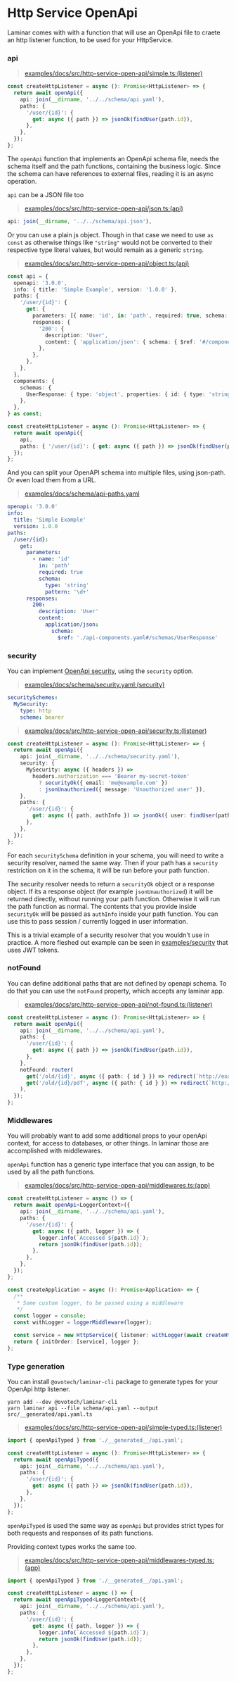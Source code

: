 # Http Service OpenApi

Laminar comes with with a function that will use an OpenApi file to craete an http listener function, to be used for your HttpService.

### api

> [examples/docs/src/http-service-open-api/simple.ts:(listener)](https://github.com/ovotech/laminar/tree/main/examples/docs/src/http-service-open-api/simple.ts#L8-L19)

```typescript
const createHttpListener = async (): Promise<HttpListener> => {
  return await openApi({
    api: join(__dirname, '../../schema/api.yaml'),
    paths: {
      '/user/{id}': {
        get: async ({ path }) => jsonOk(findUser(path.id)),
      },
    },
  });
};
```

The `openApi` function that implements an OpenApi schema file, needs the schema itself and the path functions, containing the business logic. Since the schema can have references to external files, reading it is an async operation.

`api` can be a JSON file too

> [examples/docs/src/http-service-open-api/json.ts:(api)](https://github.com/ovotech/laminar/tree/main/examples/docs/src/http-service-open-api/json.ts#L10-L12)

```typescript
api: join(__dirname, '../../schema/api.json'),
```

Or you can use a plain js object. Though in that case we need to use `as const` as otherwise things like `"string"` would not be converted to their respective type literal values, but would remain as a generic `string`.

> [examples/docs/src/http-service-open-api/object.ts:(api)](https://github.com/ovotech/laminar/tree/main/examples/docs/src/http-service-open-api/object.ts#L7-L37)

```typescript
const api = {
  openapi: '3.0.0',
  info: { title: 'Simple Example', version: '1.0.0' },
  paths: {
    '/user/{id}': {
      get: {
        parameters: [{ name: 'id', in: 'path', required: true, schema: { type: 'string', pattern: '\\d+' } }],
        responses: {
          '200': {
            description: 'User',
            content: { 'application/json': { schema: { $ref: '#/components/schemas/UserResponse' } } },
          },
        },
      },
    },
  },
  components: {
    schemas: {
      UserResponse: { type: 'object', properties: { id: { type: 'string' }, name: { type: 'string' } } },
    },
  },
} as const;

const createHttpListener = async (): Promise<HttpListener> => {
  return await openApi({
    api,
    paths: { '/user/{id}': { get: async ({ path }) => jsonOk(findUser(path.id)) } },
  });
};
```

And you can split your OpenAPI schema into multiple files, using json-path. Or even load them from a URL.

> [examples/docs/schema/api-paths.yaml](https://github.com/ovotech/laminar/tree/main/examples/docs/schema/api-paths.yaml#L13-L15)

```yaml
openapi: '3.0.0'
info:
  title: 'Simple Example'
  version: 1.0.0
paths:
  /user/{id}:
    get:
      parameters:
        - name: 'id'
          in: 'path'
          required: true
          schema:
            type: 'string'
            pattern: '\d+'
      responses:
        200:
          description: 'User'
          content:
            application/json:
              schema:
                $ref: './api-components.yaml#/schemas/UserResponse'
```

### security

You can implement [OpenApi security](https://swagger.io/docs/specification/authentication/), using the `security` option.

> [examples/docs/schema/security.yaml:(security)](https://github.com/ovotech/laminar/tree/main/examples/docs/schema/security.yaml#L24-L29)

```yaml
securitySchemes:
  MySecurity:
    type: http
    scheme: bearer
```

> [examples/docs/src/http-service-open-api/security.ts:(listener)](https://github.com/ovotech/laminar/tree/main/examples/docs/src/http-service-open-api/security.ts#L8-L25)

```typescript
const createHttpListener = async (): Promise<HttpListener> => {
  return await openApi({
    api: join(__dirname, '../../schema/security.yaml'),
    security: {
      MySecurity: async ({ headers }) =>
        headers.authorization === 'Bearer my-secret-token'
          ? securityOk({ email: 'me@example.com' })
          : jsonUnauthorized({ message: 'Unauthorized user' }),
    },
    paths: {
      '/user/{id}': {
        get: async ({ path, authInfo }) => jsonOk({ user: findUser(path.id), auth: authInfo }),
      },
    },
  });
};
```

For each `securitySchema` definition in your schema, you will need to write a security resolver, named the same way. Then if your path has a `security` restriction on it in the schema, it will be run before your path function.

The security resolver needs to return a `securityOk` object or a response object. If its a response object (for example `jsonUnauthorized`) it will be returned directly, without running your path function. Otherwise it will run the path function as normal. The contents that you provide inside `securityOk` will be passed as `authInfo` inside your path function. You can use this to pass session / currently logged in user information.

This is a trivial example of a security resolver that you wouldn't use in practice. A more fleshed out example can be seen in [examples/security](https://github.com/ovotech/laminar/tree/main/examples/security) that uses JWT tokens.

### notFound

You can define additional paths that are not defined by openapi schema. To do that you can use the `notFound` property, which accepts any laminar app.

> [examples/docs/src/http-service-open-api/not-found.ts:(listener)](https://github.com/ovotech/laminar/tree/main/examples/docs/src/http-service-open-api/not-found.ts#L5-L20)

```typescript
const createHttpListener = async (): Promise<HttpListener> => {
  return await openApi({
    api: join(__dirname, '../../schema/api.yaml'),
    paths: {
      '/user/{id}': {
        get: async ({ path }) => jsonOk(findUser(path.id)),
      },
    },
    notFound: router(
      get('/old/{id}', async ({ path: { id } }) => redirect(`http://example.com/new/${id}`)),
      get('/old/{id}/pdf', async ({ path: { id } }) => redirect(`http://example.com/new/${id}/pdf`)),
    ),
  });
};
```

### Middlewares

You will probably want to add some additional props to your openApi context, for access to databases, or other things. In laminar those are accomplished with middlewares.

`openApi` function has a generic type interface that you can assign, to be used by all the path functions.

> [examples/docs/src/http-service-open-api/middlewares.ts:(app)](https://github.com/ovotech/laminar/tree/main/examples/docs/src/http-service-open-api/middlewares.ts#L8-L33)

```typescript
const createHttpListener = async () => {
  return await openApi<LoggerContext>({
    api: join(__dirname, '../../schema/api.yaml'),
    paths: {
      '/user/{id}': {
        get: async ({ path, logger }) => {
          logger.info(`Accessed ${path.id}`);
          return jsonOk(findUser(path.id));
        },
      },
    },
  });
};

const createApplication = async (): Promise<Application> => {
  /**
   * Some custom logger, to be passed using a middleware
   */
  const logger = console;
  const withLogger = loggerMiddleware(logger);

  const service = new HttpService({ listener: withLogger(await createHttpListener()) });
  return { initOrder: [service], logger };
};
```

### Type generation

You can install `@ovotech/laminar-cli` package to generate types for your OpenApi http listener.

```shell
yarn add --dev @ovotech/laminar-cli
yarn laminar api --file schema/api.yaml --output src/__generated/api.yaml.ts
```

> [examples/docs/src/http-service-open-api/simple-typed.ts:(listener)](https://github.com/ovotech/laminar/tree/main/examples/docs/src/http-service-open-api/simple-typed.ts#L8-L21)

```typescript
import { openApiTyped } from './__generated__/api.yaml';

const createHttpListener = async (): Promise<HttpListener> => {
  return await openApiTyped({
    api: join(__dirname, '../../schema/api.yaml'),
    paths: {
      '/user/{id}': {
        get: async ({ path }) => jsonOk(findUser(path.id)),
      },
    },
  });
};
```

`openApiTyped` is used the same way as `openApi` but provides strict types for both requests and responses of its path functions.

Providing context types works the same too.

> [examples/docs/src/http-service-open-api/middlewares-typed.ts:(app)](https://github.com/ovotech/laminar/tree/main/examples/docs/src/http-service-open-api/middlewares-typed.ts#L8-L24)

```typescript
import { openApiTyped } from './__generated__/api.yaml';

const createHttpListener = async () => {
  return await openApiTyped<LoggerContext>({
    api: join(__dirname, '../../schema/api.yaml'),
    paths: {
      '/user/{id}': {
        get: async ({ path, logger }) => {
          logger.info(`Accessed ${path.id}`);
          return jsonOk(findUser(path.id));
        },
      },
    },
  });
};
```
